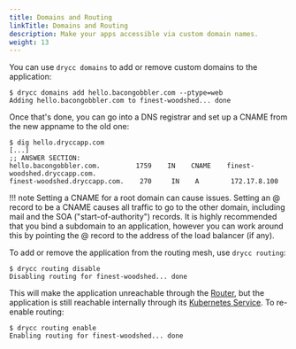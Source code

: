 ```yaml
---
title: Domains and Routing
linkTitle: Domains and Routing
description: Make your apps accessible via custom domain names.
weight: 13
---
```


You can use `drycc domains` to add or remove custom domains to the application:

    $ drycc domains add hello.bacongobbler.com --ptype=web
    Adding hello.bacongobbler.com to finest-woodshed... done

Once that's done, you can go into a DNS registrar and set up a CNAME from the new
appname to the old one:

    $ dig hello.dryccapp.com
    [...]
    ;; ANSWER SECTION:
    hello.bacongobbler.com.         1759    IN    CNAME    finest-woodshed.dryccapp.com.
    finest-woodshed.dryccapp.com.    270     IN    A        172.17.8.100

!!! note
    Setting a CNAME for a root domain can cause issues. Setting an @ record
    to be a CNAME causes all traffic to go to the other domain, including mail and the SOA
    ("start-of-authority") records. It is highly recommended that you bind a subdomain to
    an application, however you can work around this by pointing the @ record to the
    address of the load balancer (if any).

To add or remove the application from the routing mesh, use `drycc routing`:

    $ drycc routing disable
    Disabling routing for finest-woodshed... done

This will make the application unreachable through the [Router][], but the application is still
reachable internally through its [Kubernetes Service][service]. To re-enable routing:

    $ drycc routing enable
    Enabling routing for finest-woodshed... done


[router]: ../understanding-workflow/components.md#router
[service]: ../reference-guide/terms.md#service
